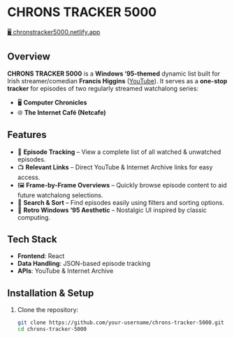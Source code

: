 # CHRONS TRACKER 5000  

[🖥️ chronstracker5000.netlify.app](https://chronstracker5000.netlify.app)  

## Overview  

**CHRONS TRACKER 5000** is a **Windows ‘95-themed** dynamic list built for Irish streamer/comedian **Francis Higgins** ([YouTube](https://www.youtube.com/@FrancisHiggins)). It serves as a **one-stop tracker** for episodes of two regularly streamed watchalong series:  

- 🖥 **Computer Chronicles**  
- 🌐 **The Internet Café (Netcafe)**  

## Features  

- 🔗 **Episode Tracking** – View a complete list of all watched & unwatched episodes.  
- 📺 **Relevant Links** – Direct YouTube & Internet Archive links for easy access.  
- 🖼 **Frame-by-Frame Overviews** – Quickly browse episode content to aid future watchalong selections.  
- 🔎 **Search & Sort** – Find episodes easily using filters and sorting options.  
- 🎨 **Retro Windows ‘95 Aesthetic** – Nostalgic UI inspired by classic computing.  

## Tech Stack  

- **Frontend**: React  
- **Data Handling**: JSON-based episode tracking  
- **APIs**: YouTube & Internet Archive  

## Installation & Setup  

1. Clone the repository:  
   ```sh
   git clone https://github.com/your-username/chrons-tracker-5000.git
   cd chrons-tracker-5000
